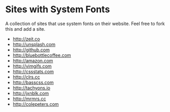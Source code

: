 # Sites with System Fonts

A collection of sites that use system fonts on their website. Feel free
to fork this and add a site.

* http://zeit.co
* http://unsplash.com
* http://github.com
* http://bluebottlecoffee.com
* http://amazon.com
* http://vimgifs.com
* http://cssstats.com
* http://clrs.cc
* http://basscss.com
* http://tachyons.io
* http://jxnblk.com
* http://mrmrs.cc
* http://colepeters.com

